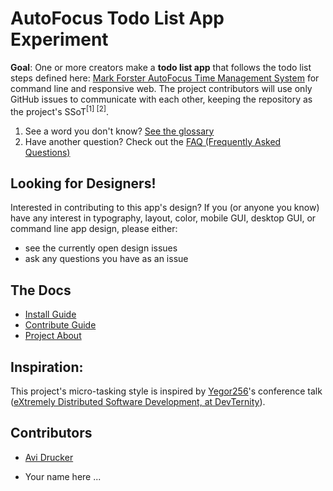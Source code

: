 # AutoFocus Todo List App Experiment

**Goal**: One or more creators make a **todo list app** that follows the todo list steps defined here: [Mark Forster AutoFocus Time Management System](http://markforster.squarespace.com/autofocus-system/) for command line and responsive web. The project contributors will use only GitHub issues to communicate with each other, keeping the repository as the project's SSoT<sup>[1] [2]</sup>.

1. See a word you don't know? [See the glossary](https://github.com/avidrucker/autofocus-exp/blob/master/docs/glossary.md)
2. Have another question? Check out the [FAQ (Frequently Asked Questions)](https://github.com/avidrucker/autofocus-exp/blob/master/docs/glossary.md)

## Looking for Designers!

Interested in contributing to this app's design? If you (or anyone you know) have any interest in typography, layout, color, mobile GUI, desktop GUI, or command line app design, please either:

- see the currently open design issues
- ask any questions you have as an issue

## The Docs

- [Install Guide](https://github.com/avidrucker/autofocus-exp/blob/master/docs/how-to-install.md)
- [Contribute Guide](https://github.com/avidrucker/autofocus-exp/blob/master/docs/how-to-contribute.md)
- [Project About](https://github.com/avidrucker/autofocus-exp/blob/master/docs/project-about.md)

## Inspiration:

This project's micro-tasking style is inspired by [Yegor256](https://www.youtube.com/user/technoparkcorp/)'s conference talk ([eXtremely Distributed Software Development, at DevTernity](https://www.youtube.com/watch?v=7EytYc7K5JA)).

## Contributors

- [Avi Drucker](https://github.com/avidrucker)

- Your name here ...